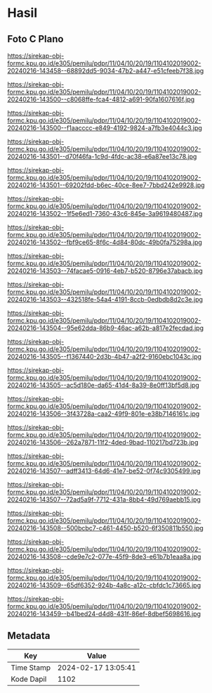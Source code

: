 # Hasil

## Foto C Plano

https://sirekap-obj-formc.kpu.go.id/e305/pemilu/pdpr/11/04/10/20/19/1104102019002-20240216-143458--68892dd5-9034-47b2-a447-e51cfeeb7f38.jpg

https://sirekap-obj-formc.kpu.go.id/e305/pemilu/pdpr/11/04/10/20/19/1104102019002-20240216-143500--c8068ffe-fca4-4812-a691-90fa1607616f.jpg

https://sirekap-obj-formc.kpu.go.id/e305/pemilu/pdpr/11/04/10/20/19/1104102019002-20240216-143500--f1aacccc-e849-4192-9824-a7fb3e4044c3.jpg

https://sirekap-obj-formc.kpu.go.id/e305/pemilu/pdpr/11/04/10/20/19/1104102019002-20240216-143501--d70f46fa-1c9d-4fdc-ac38-e6a87ee13c78.jpg

https://sirekap-obj-formc.kpu.go.id/e305/pemilu/pdpr/11/04/10/20/19/1104102019002-20240216-143501--69202fdd-b6ec-40ce-8ee7-7bbd242e9928.jpg

https://sirekap-obj-formc.kpu.go.id/e305/pemilu/pdpr/11/04/10/20/19/1104102019002-20240216-143502--1f5e6ed1-7360-43c6-845e-3a9619480487.jpg

https://sirekap-obj-formc.kpu.go.id/e305/pemilu/pdpr/11/04/10/20/19/1104102019002-20240216-143502--fbf9ce65-8f6c-4d84-80dc-49b0fa75298a.jpg

https://sirekap-obj-formc.kpu.go.id/e305/pemilu/pdpr/11/04/10/20/19/1104102019002-20240216-143503--74facae5-0916-4eb7-b520-8796e37abacb.jpg

https://sirekap-obj-formc.kpu.go.id/e305/pemilu/pdpr/11/04/10/20/19/1104102019002-20240216-143503--432518fe-54a4-4191-8ccb-0edbdb8d2c3e.jpg

https://sirekap-obj-formc.kpu.go.id/e305/pemilu/pdpr/11/04/10/20/19/1104102019002-20240216-143504--95e62dda-86b9-46ac-a62b-a817e2fecdad.jpg

https://sirekap-obj-formc.kpu.go.id/e305/pemilu/pdpr/11/04/10/20/19/1104102019002-20240216-143505--f1367440-2d3b-4b47-a2f2-9160ebc1043c.jpg

https://sirekap-obj-formc.kpu.go.id/e305/pemilu/pdpr/11/04/10/20/19/1104102019002-20240216-143505--ac5d180e-da65-41d4-8a39-8e0ff13bf5d8.jpg

https://sirekap-obj-formc.kpu.go.id/e305/pemilu/pdpr/11/04/10/20/19/1104102019002-20240216-143506--3f43728a-caa2-49f9-801e-e38b7146161c.jpg

https://sirekap-obj-formc.kpu.go.id/e305/pemilu/pdpr/11/04/10/20/19/1104102019002-20240216-143506--262a7871-11f2-4ded-9bad-110217bd723b.jpg

https://sirekap-obj-formc.kpu.go.id/e305/pemilu/pdpr/11/04/10/20/19/1104102019002-20240216-143507--adff3413-64d6-41e7-be52-0f74c9305499.jpg

https://sirekap-obj-formc.kpu.go.id/e305/pemilu/pdpr/11/04/10/20/19/1104102019002-20240216-143507--72ad5a9f-7712-431a-8bb4-49d769aebb15.jpg

https://sirekap-obj-formc.kpu.go.id/e305/pemilu/pdpr/11/04/10/20/19/1104102019002-20240216-143508--500bcbc7-c461-4450-b520-6f350811b550.jpg

https://sirekap-obj-formc.kpu.go.id/e305/pemilu/pdpr/11/04/10/20/19/1104102019002-20240216-143508--cde9e7c2-077e-45f9-8de3-e61b7b1eaa8a.jpg

https://sirekap-obj-formc.kpu.go.id/e305/pemilu/pdpr/11/04/10/20/19/1104102019002-20240216-143509--65df6352-924b-4a8c-a12c-cbfdc1c73665.jpg

https://sirekap-obj-formc.kpu.go.id/e305/pemilu/pdpr/11/04/10/20/19/1104102019002-20240216-143459--b41bed24-d4d8-431f-86ef-8dbef5698616.jpg


## Metadata

| Key        | Value               |
| ---------- | ------------------- |
| Time Stamp | 2024-02-17 13:05:41 |
| Kode Dapil | 1102                |



